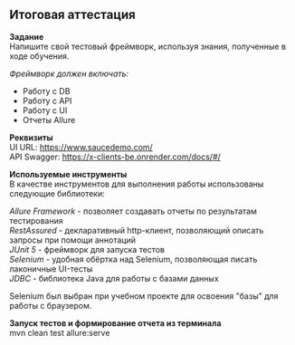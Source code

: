 ## Итоговая аттестация

**Задание**  
Напишите свой тестовый фреймворк, используя знания, полученные в ходе обучения.   

*Фреймворк должен включать:*  

 - Работу с DB   
 - Работу с API   
 - Работу с UI  
 -  Отчеты Allure

  
**Реквизиты**  
UI URL: https://www.saucedemo.com/  
API Swagger: https://x-clients-be.onrender.com/docs/#/  
  
**Используемые инструменты**  
В качестве инструментов для выполнения работы использованы следующие библиотеки:  
  
*Allure Framework* - позволяет создавать отчеты по результатам тестирования  
*RestAssured* - декларативный http-клиент, позволяющий описать запросы при помощи аннотаций  
*JUnit 5* - фреймворк для запуска тестов  
*Selenium* - удобная обёртка над Selenium, позволяющая писать лаконичные UI-тесты  
*JDBC* - библиотека Java для работы с базами данных  
  
Selenium был выбран при учебном проекте для освоения "базы" для работы с браузером.  
  
**Запуск тестов и формирование отчета из терминала**  
mvn clean test allure:serve
